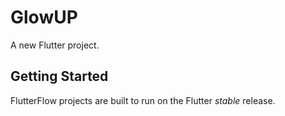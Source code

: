 # GlowUP

A new Flutter project.

## Getting Started

FlutterFlow projects are built to run on the Flutter _stable_ release.

